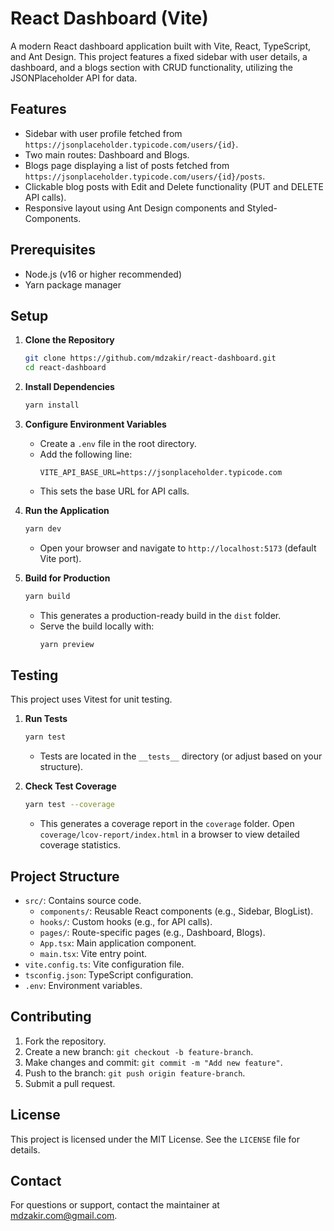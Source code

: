# React Dashboard (Vite)

A modern React dashboard application built with Vite, React, TypeScript, and Ant Design. This project features a fixed sidebar with user details, a dashboard, and a blogs section with CRUD functionality, utilizing the JSONPlaceholder API for data.

## Features
- Sidebar with user profile fetched from `https://jsonplaceholder.typicode.com/users/{id}`.
- Two main routes: Dashboard and Blogs.
- Blogs page displaying a list of posts fetched from `https://jsonplaceholder.typicode.com/users/{id}/posts`.
- Clickable blog posts with Edit and Delete functionality (PUT and DELETE API calls).
- Responsive layout using Ant Design components and Styled-Components.

## Prerequisites
- Node.js (v16 or higher recommended)
- Yarn package manager

## Setup

1. **Clone the Repository**
   ```bash
   git clone https://github.com/mdzakir/react-dashboard.git
   cd react-dashboard
   ```

2. **Install Dependencies**
   ```bash
   yarn install
   ```

3. **Configure Environment Variables**
   - Create a `.env` file in the root directory.
   - Add the following line:
     ```
     VITE_API_BASE_URL=https://jsonplaceholder.typicode.com
     ```
   - This sets the base URL for API calls.

4. **Run the Application**
   ```bash
   yarn dev
   ```
   - Open your browser and navigate to `http://localhost:5173` (default Vite port).

5. **Build for Production**
   ```bash
   yarn build
   ```
   - This generates a production-ready build in the `dist` folder.
   - Serve the build locally with:
     ```bash
     yarn preview
     ```

## Testing
This project uses Vitest for unit testing.

1. **Run Tests**
   ```bash
   yarn test
   ```
   - Tests are located in the `__tests__` directory (or adjust based on your structure).

2. **Check Test Coverage**
   ```bash
   yarn test --coverage
   ```
   - This generates a coverage report in the `coverage` folder. Open `coverage/lcov-report/index.html` in a browser to view detailed coverage statistics.

## Project Structure
- `src/`: Contains source code.
  - `components/`: Reusable React components (e.g., Sidebar, BlogList).
  - `hooks/`: Custom hooks (e.g., for API calls).
  - `pages/`: Route-specific pages (e.g., Dashboard, Blogs).
  - `App.tsx`: Main application component.
  - `main.tsx`: Vite entry point.
- `vite.config.ts`: Vite configuration file.
- `tsconfig.json`: TypeScript configuration.
- `.env`: Environment variables.

## Contributing
1. Fork the repository.
2. Create a new branch: `git checkout -b feature-branch`.
3. Make changes and commit: `git commit -m "Add new feature"`.
4. Push to the branch: `git push origin feature-branch`.
5. Submit a pull request.

## License
This project is licensed under the MIT License. See the `LICENSE` file for details.

## Contact
For questions or support, contact the maintainer at [mdzakir.com@gmail.com](mailto:mdzakir.com@gmail.com).